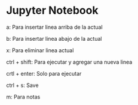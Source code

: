 # Jupyter Notebook
  a: Para insertar linea arriba de la actual
  
  b: Para insertar linea abajo de la actual
  
  x: Para eliminar linea actual
  
  ctrl + shift: Para ejecutar y agregar una nueva linea
  
  crtl + enter: Solo para ejecutar
  
  ctrl + s: Save
  
  m: Para notas
  
